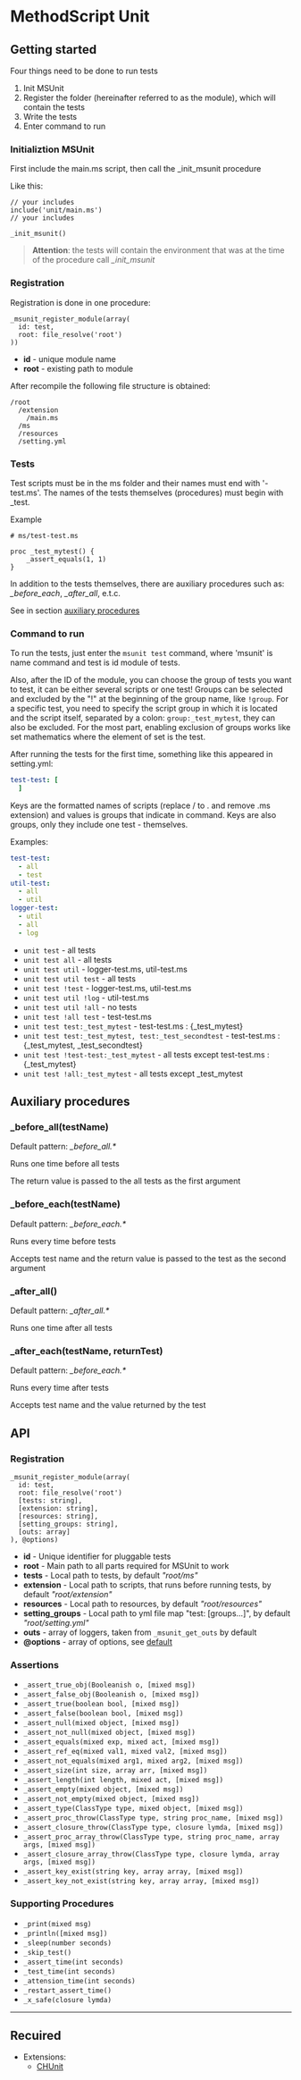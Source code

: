# MethodScript Unit

## Getting started

Four things need to be done to run tests

1. Init MSUnit
2. Register the folder (hereinafter referred to as the module), which will contain the tests
3. Write the tests
4. Enter command to run

### **Initializtion MSUnit**

First include the main.ms script, then call the _init_msunit procedure

Like this:
```ms
// your includes
include('unit/main.ms')
// your includes

_init_msunit()
```

> **Attention**: the tests will contain the environment that was at the time of the procedure call *_init_msunit*

### **Registration**

Registration is done in one procedure:

```ms
_msunit_register_module(array(
  id: test,
  root: file_resolve('root')
))
```

- **id** - unique module name
- **root** - existing path to module

After recompile the following file structure is obtained:

```
/root
  /extension
    /main.ms
  /ms
  /resources
  /setting.yml
```

### **Tests**

Test scripts must be in the ms folder and their names must end with '-test.ms'. The names of the tests themselves (procedures) must begin with _test.

Example
```ms
# ms/test-test.ms

proc _test_mytest() {
    _assert_equals(1, 1)
}
```

In addition to the tests themselves, there are auxiliary procedures such as: *_before_each*, *_after_all*, e.t.c.

See in section [auxiliary procedures](#Auxiliary%20procedures)

### **Command to run**

To run the tests, just enter the `msunit test` command, where 'msunit' is name command and test is id module of tests.

Also, after the ID of the module, you can choose the group of tests you want to test, it can be either several scripts or one test! Groups can be selected and excluded by the "!" at the beginning of the group name, like `!group`. For a specific test, you need to specify the script group in which it is located and the script itself, separated by a colon: `group:_test_mytest`, they can also be excluded. For the most part, enabling exclusion of groups works like set mathematics where the element of set is the test.

After running the tests for the first time, something like this appeared in setting.yml:
```yml
test-test: [
  ]
```
Keys are the formatted names of scripts (replace / to . and remove .ms extension) and values is groups that indicate in command. Keys are also groups, only they include one test - themselves.

Examples:
```yml
test-test:
  - all
  - test
util-test:
  - all
  - util
logger-test:
  - util
  - all
  - log
```

- `unit test` - all tests
- `unit test all` - all tests
- `unit test util` - logger-test.ms, util-test.ms
- `unit test util test` - all tests
- `unit test !test` - logger-test.ms, util-test.ms
- `unit test util !log` - util-test.ms
- `unit test util !all` - no tests
- `unit test !all test` - test-test.ms
- `unit test test:_test_mytest` - test-test.ms : {_test_mytest}
- `unit test test:_test_mytest, test:_test_secondtest` - test-test.ms : {_test_mytest, _test_secondtest}
- `unit test !test-test:_test_mytest` - all tests except test-test.ms : {_test_mytest}
- `unit test !all:_test_mytest` - all tests except _test_mytest

## Auxiliary procedures

### **_before_all(testName)**

Default pattern: *\_before\_all.\**

Runs one time before all tests

The return value is passed to the all tests as the first argument

### **_before_each(testName)**

Default pattern: *\_before\_each.\**

Runs every time before tests

Accepts test name and the return value is passed to the test as the second argument

### **_after_all()**

Default pattern: *\_after\_all.\**

Runs one time after all tests

### **_after_each(testName, returnTest)**

Default pattern: *\_before\_each.\**

Runs every time after tests

Accepts test name and the value returned by the test

## API

### Registration

```ms
_msunit_register_module(array(
  id: test,
  root: file_resolve('root')
  [tests: string],
  [extension: string],
  [resources: string],
  [setting_groups: string],
  [outs: array]
), @options)
```

- **id** - Unique identifier for pluggable tests
- **root** - Main path to all parts required for MSUnit to work
- **tests** - Local path to tests, by default *"root/ms"*
- **extension** - Local path to scripts, that runs before running tests, by default *"root/extension"*
- **resources** - Local path to resources, by default *"root/resources"*
- **setting_groups** - Local path to yml file map "test: [groups...]", by default *"root/setting.yml"*
- **outs** - array of loggers, taken from `_msunit_get_outs` by default
- **@options** - array of options, see [default](src/main/resources/setting.yml)

### Assertions

- `_assert_true_obj(Booleanish o, [mixed msg])`
- `_assert_false_obj(Booleanish o, [mixed msg])`
- `_assert_true(boolean bool, [mixed msg])`
- `_assert_false(boolean bool, [mixed msg])`
- `_assert_null(mixed object, [mixed msg])`
- `_assert_not_null(mixed object, [mixed msg])`
- `_assert_equals(mixed exp, mixed act, [mixed msg])`
- `_assert_ref_eq(mixed val1, mixed val2, [mixed msg])`
- `_assert_not_equals(mixed arg1, mixed arg2, [mixed msg])`
- `_assert_size(int size, array arr, [mixed msg])`
- `_assert_length(int length, mixed act, [mixed msg])`
- `_assert_empty(mixed object, [mixed msg])`
- `_assert_not_empty(mixed object, [mixed msg])`
- `_assert_type(ClassType type, mixed object, [mixed msg])`
- `_assert_proc_throw(ClassType type, string proc_name, [mixed msg])`
- `_assert_closure_throw(ClassType type, closure lymda, [mixed msg])`
- `_assert_proc_array_throw(ClassType type, string proc_name, array args, [mixed msg])`
- `_assert_closure_array_throw(ClassType type, closure lymda, array args, [mixed msg])`
- `_assert_key_exist(string key, array array, [mixed msg])`
- `_assert_key_not_exist(string key, array array, [mixed msg])`

### Supporting Procedures

- `_print(mixed msg)`
- `_println([mixed msg])`
- `_sleep(number seconds)`
- `_skip_test()`
- `_assert_time(int seconds)`
- `_test_time(int seconds)`
- `_attension_time(int seconds)`
- `_restart_assert_time()`
- `_x_safe(closure lymda)`

***

## Recuired

- Extensions:
  - [CHUnit](https://github.com/Anatoliy057/CHUnit)
